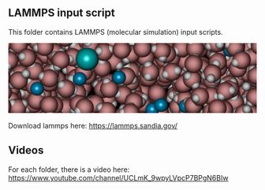 ## LAMMPS input script

This folder contains LAMMPS (molecular simulation) input scripts.

![Algorithm schema](./saltandwater_lammps.jpeg)

Download lammps here: https://lammps.sandia.gov/

## Videos

For each folder, there is a video here: https://www.youtube.com/channel/UCLmK_9wpyLVpcP7BPgN6BIw 
